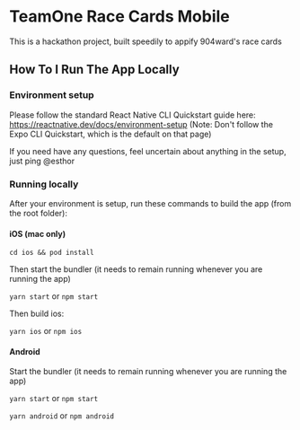# TeamOne Race Cards Mobile

This is a hackathon project, built speedily to appify 904ward's race cards

## How To I Run The App Locally

### Environment setup

Please follow the standard React Native CLI Quickstart guide here: <https://reactnative.dev/docs/environment-setup>
(Note: Don't follow the Expo CLI Quickstart, which is the default on that page)

If you need have any questions, feel uncertain about anything in the setup, just ping @esthor

### Running locally

After your environment is setup, run these commands to build the app (from the root folder):

#### iOS (mac only)

`cd ios && pod install`

Then start the bundler (it needs to remain running whenever you are running the app)

`yarn start` or `npm start`

Then build ios:

`yarn ios` or `npm ios`

#### Android

Start the bundler (it needs to remain running whenever you are running the app)

`yarn start` or `npm start`

`yarn android` or `npm android`
